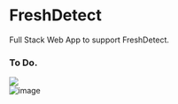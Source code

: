 # FreshDetect
Full Stack Web App to support FreshDetect.

### To Do.
<img src="https://pbs.twimg.com/media/EOMxN-yX0AYUcDb?format=jpg&name=large">


<div class="col-md-6 order-lg-2 ml-lg-auto">
            <div class="position-relative pl-md-5">
              <img src="../assets/img/ill/ill-2.svg" class="img-center img-fluid" alt="image">
            </div>
          </div>
